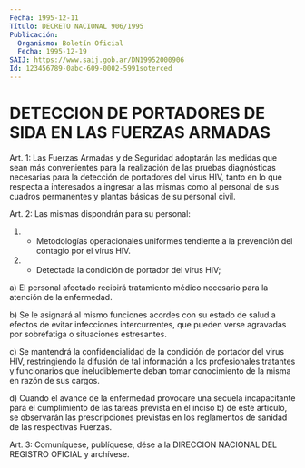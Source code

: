 ```yaml
---
Fecha: 1995-12-11
Título: DECRETO NACIONAL 906/1995
Publicación:
  Organismo: Boletín Oficial
  Fecha: 1995-12-19
SAIJ: https://www.saij.gob.ar/DN19952000906
Id: 123456789-0abc-609-0002-5991soterced
---
```

# DETECCION DE PORTADORES DE SIDA EN LAS FUERZAS ARMADAS

<a id="1"></a>
Art. 1:  Las  Fuerzas  Armadas  y de Seguridad adoptarán las medidas  que  sean  más  convenientes para la  realización  de  las pruebas diagnósticas necesarias para la detección de portadores del virus HIV, tanto en lo que  respecta a interesados a ingresar a las mismas  como  al  personal de sus  cuadros  permanentes  y  plantas básicas de su personal civil.

<a id="2"></a>
Art. 2: Las mismas dispondrán para su personal:

1. - Metodologías operacionales uniformes tendiente a la prevención del contagio por el virus HIV.

2.  -  Detectada  la condición  de  portador  del  virus  HIV;

a) El personal afectado  recibirá  tratamiento médico necesario para la atención de la enfermedad.

b) Se le asignará al mismo funciones acordes con su estado de salud a efectos de evitar infecciones  intercurrentes,  que  pueden verse agravadas por sobrefatiga o situaciones estresantes.

c) Se mantendrá la confidencialidad de la condición de portador del virus  HIV,  restringiendo  la  difusión de tal información  a  los profesionales tratantes y funcionarios  que  ineludiblemente  deban tomar  conocimiento   de  la  misma  en  razón  de  sus  cargos.

d)  Cuando  el  avance  de  la  enfermedad  provocare  una  secuela incapacitante  para  el  cumplimiento de las tareas prevista en  el inciso  b)  de  este artículo,  se  observarán  las  prescripciones previstas en los  reglamentos de sanidad de las respectivas Fuerzas.

<a id="3"></a>
Art. 3: Comuníquese,  publíquese, dése a la DIRECCION NACIONAL DEL REGISTRO OFICIAL y archívese.